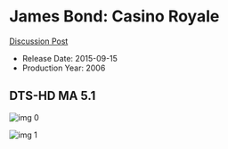 # James Bond: Casino Royale

[Discussion Post](https://www.avsforum.com/threads/bass-eq-for-filtered-movies.2995212/post-56921160)

* Release Date: 2015-09-15
* Production Year: 2006

## DTS-HD MA 5.1

![img 0](https://i.imgur.com/VC09JhL.jpg)

![img 1](https://i.imgur.com/0V2SxWJ.png)

